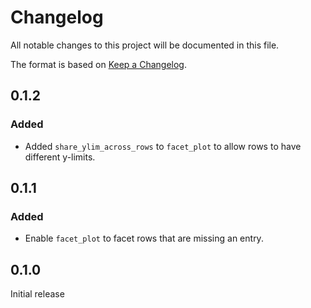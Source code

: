 # Changelog
All notable changes to this project will be documented in this file.

The format is based on [Keep a Changelog](https://keepachangelog.com).

## 0.1.2

### Added
- Added `share_ylim_across_rows` to `facet_plot` to allow rows to have different y-limits.

## 0.1.1

### Added
- Enable `facet_plot` to facet rows that are missing an entry.

## 0.1.0
Initial release

